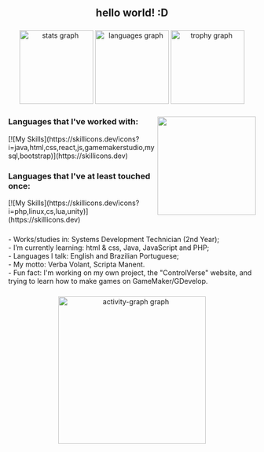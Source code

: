 <h2 align="center">hello world! :D</h2>

###

<div align="center">
  <img src="https://github-readme-stats.vercel.app/api?username=seos-ink&hide_title=false&hide_rank=false&show_icons=true&include_all_commits=true&count_private=true&disable_animations=false&theme=nightowl&locale=en&hide_border=false&order=1" height="150" alt="stats graph"  />
  <img src="https://github-readme-stats.vercel.app/api/top-langs?username=seos-ink&locale=en&hide_title=false&layout=compact&card_width=320&langs_count=5&theme=nightowl&hide_border=false&order=2" height="150" alt="languages graph"  />
  <img src="https://github-profile-trophy.vercel.app?username=seos-ink&theme=nord&column=4&row=4&margin-w=8&margin-h=8&no-bg=true&no-frame=true&order=4" height="150" alt="trophy graph"  />
</div>

###


<img align="right" height="200" width="200" borderRadius="20px"
src="https://64.media.tumblr.com/be3c23c355f53428a6d9398f76997496/tumblr_orwz15azeH1td9nt5o1_500.gif"/>

###

<div align="left">
<h3>Languages that I've worked with:</h3>
[![My Skills](https://skillicons.dev/icons?i=java,html,css,react,js,gamemakerstudio,mysql,bootstrap)](https://skillicons.dev)

<h3>Languages that I've at least touched once:</h3>
[![My Skills](https://skillicons.dev/icons?i=php,linux,cs,lua,unity)](https://skillicons.dev)

</div>

###

<p align="left">- Works/studies in: Systems Development Technician (2nd Year);<br>- I’m currently learning: html & css, Java, JavaScript and PHP;<br>- Languages I talk: English and Brazilian Portuguese;<br>- My motto: Verba Volant, Scripta Manent.<br>- Fun fact: I'm working on my own project, the "ControlVerse" website, and trying to learn how to make games on GameMaker/GDevelop.</p>

###

<div align="center">
  <img src="https://github-readme-activity-graph.vercel.app/graph?username=seos-ink&radius=16&theme=nightowl&area=true&order=5&hide_border=true&hide_title=false" height="300" alt="activity-graph graph"  />
</div>

###
